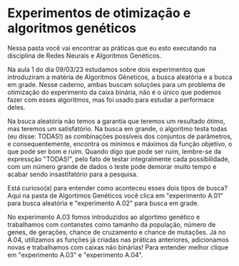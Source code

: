 # **Experimentos de otimização e algoritmos genéticos**

Nessa pasta você vai encontrar as práticas que eu esto executando na disciplina de Redes Neurais e Algoritmos Genéticos.

Na aula 1 do dia 09/03/23 estudamos sobre dois experimentos que introduziram a matéria de Algoritmos Géneticos, a busca aleatória e a busca em grade. Nesse caderno, ambas buscam soluções para um problema de otimização do experimento da caixa binária, não é o único que podemos fazer com esses algoritmos, mas foi usado para estudar a performace deles.

Na bsuca aleatória não temos a garantia que teremos um resultado ótimo, mas teremos um satisfatório.
Na busca em grande, o algoritmo testa todas (eu disse: TODAS!) as combinações possíveis dos conjuntos de parâmetros, e consequentemente, encontra os mínimos e máximos da função objetivo, o que pode ser bom e ruim. Quando digo que pode ser ruim, lembre-se da expressção "TODAS!", pelo fato de testar integralmente cada possibilidade, com um número grande de dados o teste pode demorar muito tempo e acabar sendo insastifatório para a pesquisa.

Está curioso(a) para entender como aconteceu esses dois tipos de busca? Aqui na pasta de Algortimos Genéticos você clica em "experimento A.01" para busca aleatória e "experimento A.02" para busca em grade.

No experimento A.03 fomos introduzidos ao algortimo genético e trabalhamos com contanstes como tamanho da população, número de genes, de gerações, chance de cruzamento e chance de mutações. Já no A.04, utilizamos as funções já criadas nas práticas anteriores, adicionamos novas e trabalhamos com caixas não binárias! Para entender melhor clique em "experimento A.03" e "experimento A.04".